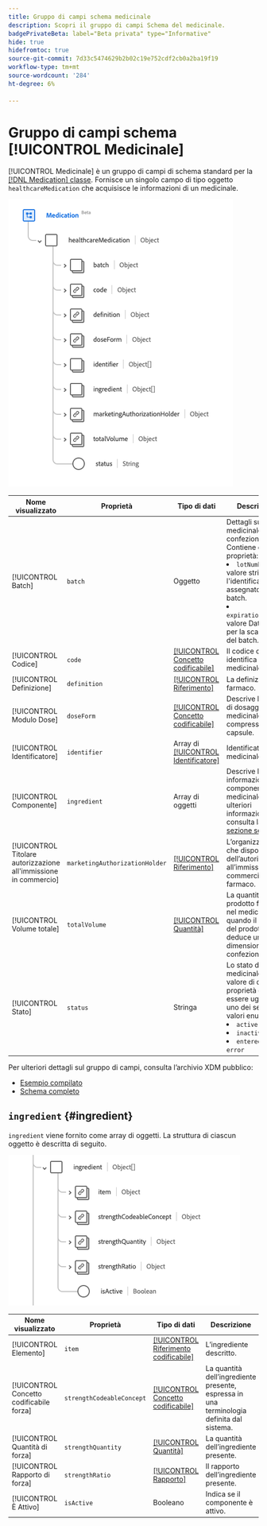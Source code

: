 ```yaml
---
title: Gruppo di campi schema medicinale
description: Scopri il gruppo di campi Schema del medicinale.
badgePrivateBeta: label="Beta privata" type="Informative"
hide: true
hidefromtoc: true
source-git-commit: 7d33c5474629b2b02c19e752cdf2cb0a2ba19f19
workflow-type: tm+mt
source-wordcount: '284'
ht-degree: 6%

---
```


# Gruppo di campi schema [!UICONTROL Medicinale]

[!UICONTROL Medicinale] è un gruppo di campi di schema standard per la [[!DNL Medication] classe](../../classes/medication.md). Fornisce un singolo campo di tipo oggetto `healthcareMedication` che acquisisce le informazioni di un medicinale.

![Struttura del gruppo di campi](../../images/field-groups/healthcare-medication/medication.png)

| Nome visualizzato | Proprietà | Tipo di dati | Descrizione |
| ---|  --- | --- | --- |
| [!UICONTROL Batch] | `batch` | Oggetto | Dettagli su un medicinale confezionato. Contiene due proprietà: <li>`lotNumber`: valore stringa per l&#39;identificatore assegnato al batch.</li> <li>`expirationDate`: valore DateTime per la scadenza del batch.</li> |
| [!UICONTROL Codice] | `code` | [[!UICONTROL Concetto codificabile]](../../data-types/healthcare/codeable-concept.md) | Il codice che identifica questo medicinale. |
| [!UICONTROL Definizione] | `definition` | [[!UICONTROL Riferimento]](../../data-types/healthcare/reference.md) | La definizione del farmaco. |
| [!UICONTROL Modulo Dose] | `doseForm` | [[!UICONTROL Concetto codificabile]](../../data-types/healthcare/codeable-concept.md) | Descrive la forma di dosaggio del medicinale, come compresse o capsule. |
| [!UICONTROL Identificatore] | `identifier` | Array di [[!UICONTROL Identificatore]](../../data-types/healthcare/identifier.md) | Identificatore del medicinale. |
| [!UICONTROL Componente] | `ingredient` | Array di oggetti | Descrive le informazioni sui componenti del medicinale. Per ulteriori informazioni, consulta la [sezione seguente](#ingredient). |
| [!UICONTROL Titolare autorizzazione all&#39;immissione in commercio] | `marketingAuthorizationHolder` | [[!UICONTROL Riferimento]](../../data-types/healthcare/reference.md) | L’organizzazione che dispone dell’autorizzazione all’immissione in commercio del farmaco. |
| [!UICONTROL Volume totale] | `totalVolume` | [[!UICONTROL Quantità]](../../data-types/healthcare/quantity.md) | La quantità di prodotto fornita nel medicinale quando il codice del prodotto non deduce una dimensione della confezione. |
| [!UICONTROL Stato] | `status` | Stringa | Lo stato del medicinale. Il valore di questa proprietà deve essere uguale a uno dei seguenti valori enum noti. <li> `active` </li> <li> `inactive` </li> <li> `entered-in-error` </li> |

Per ulteriori dettagli sul gruppo di campi, consulta l’archivio XDM pubblico:

* [Esempio compilato](https://github.com/adobe/xdm/blob/master/extensions/industry/healthcare/fhir/fieldgroups/medication.example.1.json)
* [Schema completo](https://github.com/adobe/xdm/blob/master/extensions/industry/healthcare/fhir/fieldgroups/medication.schema.json)

## `ingredient` {#ingredient}

`ingredient` viene fornito come array di oggetti. La struttura di ciascun oggetto è descritta di seguito.

![struttura componente](../../images/field-groups/healthcare-medication/ingredient.png)

| Nome visualizzato | Proprietà | Tipo di dati | Descrizione |
| --- | --- | --- | --- |
| [!UICONTROL Elemento] | `item` | [[!UICONTROL Riferimento codificabile]](../../data-types/healthcare/codeable-reference.md) | L’ingrediente descritto. |
| [!UICONTROL Concetto codificabile forza] | `strengthCodeableConcept` | [[!UICONTROL Concetto codificabile]](../../data-types/healthcare/codeable-concept.md) | La quantità dell’ingrediente presente, espressa in una terminologia definita dal sistema. |
| [!UICONTROL Quantità di forza] | `strengthQuantity` | [[!UICONTROL Quantità]](../../data-types/healthcare/quantity.md) | La quantità dell’ingrediente presente. |
| [!UICONTROL Rapporto di forza] | `strengthRatio` | [[!UICONTROL Rapporto]](../../data-types/healthcare/ratio.md) | Il rapporto dell’ingrediente presente. |
| [!UICONTROL È Attivo] | `isActive` | Booleano | Indica se il componente è attivo. |
